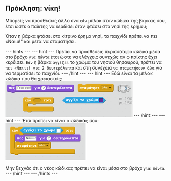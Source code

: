 ## Πρόκληση: νίκη!

Μπορείς να προσθέσεις άλλο ένα `εάν` μπλοκ στον κώδικα της βάρκας σου, έτσι ώστε ο παίκτης να κερδίσει όταν φτάσει στο νησί της ερήμου;

Όταν η βάρκα φτάσει στο κίτρινο έρημο νησί, το παιχνίδι πρέπει να πει «Ναιιιι!" και μετά να σταματήσει.

\--- hints \--- \--- hint \--- Πρέπει να προσθέσεις περισσότερο κώδικα μέσα στο βρόχο `για πάντα` έτσι ώστε να ελέγχεις συνεχώς αν ο παίκτης έχει κερδίσει. `Εάν` η βάρκα `αγγίζει` το χρώμα του νησιού θησαυρού, πρέπει να `πει «Ναιιι! για 2 δευτερόλεπτα` και στη συνέχεια `να σταματήσουν όλα` για να τερματίσει το παιχνίδι. \--- /hint \--- \--- hint \--- Εδώ είναι τα μπλοκ κώδικα που θα χρειαστείς:![screenshot](images/boat-win-blocks.png) \--- /hint \--- \--- hint \--- Έτσι πρέπει να είναι ο κώδικάς σου: ![screenshot](images/boat-win-code.png)

Μην ξεχνάς ότι ο νέος κώδικας πρέπει να είναι μέσα στο βρόχο `για πάντα`. \--- /hint \--- \--- /hints \---
